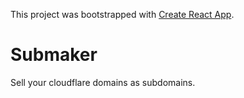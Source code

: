 This project was bootstrapped with [Create React App](https://github.com/facebook/create-react-app).

# Submaker

Sell your cloudflare domains as subdomains.
